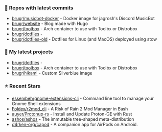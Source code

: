 ### 👷 Repos with latest commits

- [brugr/musicbot-docker](https://github.com/brugr/musicbot-docker) - Docker image for jagrosh&#39;s Discord MusicBot
- [brugr/website](https://github.com/brugr/website) - Blog made with Hugo
- [brugr/toolbox](https://github.com/brugr/toolbox) - Arch container to use with Toolbx or Distrobox
- [brugr/dotfiles](https://github.com/brugr/dotfiles) - 
- [brugr/dotfiles-old](https://github.com/brugr/dotfiles-old) - Dotfiles for Linux (and MacOS) deployed using stow
### 🌱 My latest projects

- [brugr/dotfiles](https://github.com/brugr/dotfiles) - 
- [brugr/toolbox](https://github.com/brugr/toolbox) - Arch container to use with Toolbx or Distrobox
- [brugr/hikami](https://github.com/brugr/hikami) - Custom Silverblue image
### ⭐ Recent Stars

- [essembeh/gnome-extensions-cli](https://github.com/essembeh/gnome-extensions-cli) - Command line tool to manage your Gnome Shell extensions
- [Foldex/r2mod_cli](https://github.com/Foldex/r2mod_cli) - A Risk of Rain 2 Mod Manager in Bash
- [auyer/Protonup-rs](https://github.com/auyer/Protonup-rs) - Install and Update Proton-GE with Rust
- [ashos/ashos](https://github.com/ashos/ashos) - The immutable tree-shaped meta-distribution
- [d4rken-org/capod](https://github.com/d4rken-org/capod) - A companion app for AirPods on Android.
